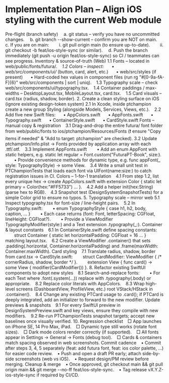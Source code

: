 Implementation Plan – Align iOS styling with the current Web module
===================================================================
Pre-flight (branch safety)
  a. git status – verify you have no uncommitted changes.
  b. git branch --show-current – confirm you are NOT on main.
  c. If you are on main:
   i. git pull origin main (to ensure up-to-date).
   ii. git checkout -b feat/ios-style-sync (or similar).
  d. Push the branch immediately (git push -u origin feat/ios-style-sync) so CI / teammates can see progress.
Inventory & source-of-truth (Web)
1.1 Fonts – located in web/public/fonts/futura/*.
  1.2 Colors – inspect:
   • web/src/components/ui/* (button, card, alert, etc.)
   • web/src/styles (if present)
   • Hard-coded hex values in component files (run rg "#[0-9a-fA-F]{6}" web/src/components | sort | uniq).
  1.3 Typography scale – check web/src/components/ui/typography.tsx.
  1.4 Container paddings / max-widths – DesktopLayout.tsx, MobileLayout.tsx, card.tsx.
  1.5 Card visuals – card.tsx (radius, shadow, border).
2. Create a clean styling surface on iOS (ignore existing design-token system)
 2.1 In Xcode, inside ptchampion create a new group Styling (alongside Models, Services, Views, etc.).
  2.2 Add five new Swift files:
   • AppColors.swift
   • AppFonts.swift
   • Typography.swift
   • ContainerStyle.swift
   • CardStyle.swift
Fonts – manual copy & registration
  3.1 Drag-and-drop the entire futura/ font folder from web/public/fonts to ios/ptchampion/Resources/Fonts (❗ ensure "Copy items if needed" & "Add to target: ptchampion" are checked).
3.2 Update ptchampion/Info.plist → Fonts provided by application array with each .ttf/.otf.
  3.3 Implement AppFonts.swift
   • Add an enum AppFont with static helpers, e.g. static let regular = Font.custom("FuturaPT-Book", size:).
   • Provide convenience methods for dynamic type, e.g. func appFont(_ style: TypographyStyle) -> some View.
  3.4 Write a small unit test in PTChampionTests that loads each font via UIFont(name:size:) to catch registration issues in CI.
Colors – 1-for-1 translation
  4.1 From step 1.2, list every unique hex → create AppColors.swift with extension Color { static let primary = Color(hex:"#FF5733") … }.
  4.2 Add a helper init(hex:String) (parse hex to RGB).
  4.3 Snapshot test (DesignSystemSnapshotTests) for a simple Color grid to ensure no typos.
5. Typography scale – mirror web
 5.1 Inspect typography.tsx for font-size / line-height pairs.
  5.2 In Typography.swift:
   • enum TypographyStyle { case h1, h2, body, caption, … }
   • Each case returns (font: Font, letterSpacing: CGFloat, lineHeight: CGFloat?).
   • Provide a ViewModifier TypographyModifier(style:) and a Text extension .typography(_:).
Container & layout constants
  6.1 In ContainerStyle.swift define spacing constants:
   struct Container { static let horizontalPadding: CGFloat = 16 … } matching layout.tsx.
  6.2 Create a ViewModifier .container() that sets .padding(.horizontal, Container.horizontalPadding) and .frame(maxWidth: Container.maxWidth).
Card styling
  7.1 Translate radius, shadow, border from card.tsx → CardStyle.swift:
   struct CardModifier: ViewModifier { /* cornerRadius, shadow, border */ }.
   extension View { func card() -> some View { modifier(CardModifier()) }.
8. Refactor existing SwiftUI components to adopt new styles
  8.1 Search-and-replace fonts:
   • For each Text where .font(.system(...)) replace with .typography(.body) or appropriate.
  8.2 Replace color literals with AppColors.
  8.3 Wrap high-level screens (DashboardView, ProfileView, etc.) root VStack/HStack in .container().
  8.4 Change any existing PTCard usage to .card(); if PTCard is deeply integrated, add an initializer to forward to the new modifier.
Update previews & snapshots
  9.1 For every SwiftUI preview in DesignSystemPreview.swift and key views, ensure they compile with new modifiers.
  9.2 Re-run PTChampionTests snapshot targets; accept new baselines once visually verified.
10. Regression checklist
  □ App launches on iPhone SE, 14 Pro Max, iPad.
  □ Dynamic type still works (rotate font sizes).
  □ Dark mode colors render correctly (if supported).
  □ All fonts appear in Settings → General → Fonts (debug tool).
  □ Cards & containers match spacing observed in web screenshots.
Commit cadence
  • Commit after steps 3, 4, 5 separately (feat: add futura font, feat: ios color palette, …) for easier code review.
  • Push and open a draft PR early; attach side-by-side screenshots (web vs iOS).
  • Request design/PM review before merging.
Cleanup & merge
  • Once approved, git checkout main && git pull origin main && git merge --no-ff feat/ios-style-sync.
  • Tag release vX.Y.Z-ios-style-sync if required by CI/CD.